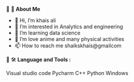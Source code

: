 🔗 🚀 **About Me**
  - 👋 Hi, I’m khais ali
  - 👀 I’m interested in Analytics and engineering
  - 🌱 I’m learning data science
  - 💞️ I’m love anime and many physical activities
  - 📫 How to reach me shaikskhais@gmailcom

🔗 🛠 **Language and Tools :**

Visual studio code 
Pycharm 
C++
Python 
Windows 
